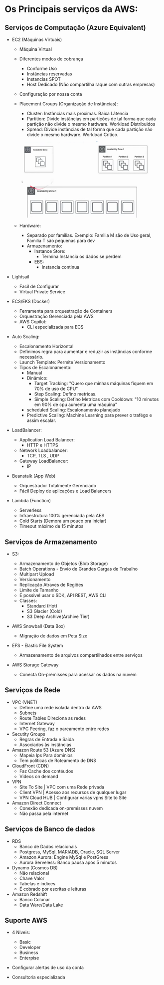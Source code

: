 # Os Principais serviços da AWS:

## Serviços de Computação (Azure Equivalent)
- EC2 (Máquinas Virtuais)
    - Máquina Virtual
    - Diferentes modos de cobrança
        - Conforme Uso
        - Instâncias reservadas
        - Instancias SPOT
        - Host Dedicado (Não compartilha raque com outras empresas)
    - Configuração por nossa conta
    - Placement Groups (Organização de Instâncias):
        - Cluster: Instâncias mais proximas. Baixa Lâtencia
        - Partition: Divide instâncias em partições de tal forma que cada partição não divide o mesmo hardware. Workload Distribuidos
        - Spread: Divide instâncias de tal forma que cada partição não divide o mesmo hardware. Workload Critico.
        
        ![Alt text](image-1.png)

    - Hardware:
        - Separado por familias. Exemplo: Familia M são de Uso geral, Familia T são pequenas para dev
        - Armazenamento:
            - Instance Store:
                - Termina Instancia os dados se perdem
            - EBS:
                - Instancia continua

- Lightsail
    - Facil de Configurar
    - Virtual Private Service
    
- ECS/EKS (Docker)
    - Ferramenta para orquestração de Containers
    - Orquestração Gerenciada pela AWS
    - AWS Copilot:
        - CLI especializada para ECS

- Auto Scaling:
    - Escalonamento Horizontal
    - Definimos regra para aumentar e reduzir as instâncias conforme necessário.
    - Launch Template: Permite Versionamento
    - Tipos de Escalonamento:
        - Manual
        - Dinâmico:
            - Target Tracking: "Quero que minhas máquinas fiquem em 70% de uso de CPU"
            - Step Scaling: Defino metricas.
            - Simple Scaling: Defino Metricas com Cooldown: "10 minutos em 90% de cpu aumenta uma máquina"
        - scheduled Scaling: Escalonamento planejado
        - Predictive Scaling: Machine Learning para prever o trafégo e assim escalar.

- LoadBalancer:
    - Application Load Balancer:
        - HTTP e HTTPS
    - Network Loadbalancer:
        - TCP, TLS , UDP
    - Gateway LoadBalancer:
        - IP

- Beanstalk (App Web)
    - Orquestrador Totalmente Gerenciado
    - Fácil Deploy de aplicações e Load Balancers

- Lambda (Function)
    - Serverless
    - Infraestrutura 100% gerenciada pela AES
    - Cold Starts (Demora um pouco pra iniciar)
    - Timeout máximo de 15 minutos

## Serviços de Armazenamento 

- S3:
    - Armazenamento de Objetos (Blob Storage)
    - Batch Operations - Envio de Grandes Cargas de Trabalho
    - Multipart Upload
    - Versionamento
    - Replicação Atraves de Regiões
    - Limite de Tamanho
    - É possivel usar o SDK, API REST, AWS CLI
    - Classes:
        - Standard (Hot)
        - S3 Glacier (Cold)
        - S3 Deep Archive(Archive Tier)

- AWS Snowball (Data Box)
    - Migração de dados em Peta Size

- EFS - Elastic File System
    - Armazenamento de arquivos compartilhados entre serviços

- AWS Storage Gateway
    - Conecta On-premisses para acessar os dados na nuvem

## Serviços de Rede

- VPC (VNET)
    - Define uma rede isolada dentro da AWS
    - Subnets
    - Route Tables Direciona as redes
    - Internet Gateway
    - VPC Peering, faz o pareamento entre redes
- Secutity Groups
    - Regras de Entrada e Saida
    - Associados às instâncias
- Amazon Route 53 (Azure DNS)
    - Mapeia Ips Para domínios
    - Tem politicas de Roteamento de DNS
- CloudFront (CDN)
    - Faz Cache dos contéudos
    - Videos on demand
- VPN
    - Site To Site | VPC com uma Rede privada
    - Client VPN | Acesso aos recursos de qualquer lugar
    - VPN Cloud HUB | Configurar varias vpns Site to Site
- Amazon Direct Connect
    - Conexão dedicada on-premisses nuvem
    - Não passa pela internet

## Serviços de Banco de dados

- RDS
    - Banco de Dados relacionais
    - Postgress, MySql, MARIADB, Oracle, SQL Server
    - Amazon Aurora: Engine MySql e PostGress
    - Aurora Serveless: Banco pausa após 5 minutos
- Dynamo (Cosmos DB)
    - Não relacional
    - Chave Valor
    - Tabelas e índices
    - É cobrado por escritas e leituras
- Amazon Redshift
    - Banco Colunar
    - Data Ware/Data Lake

## Suporte AWS

- 4 Niveis:
    - Basic
    - Developer
    - Business
    - Enterpise

- Configurar alertas de uso da conta
- Consultoria especializada

